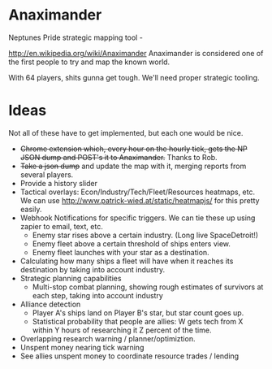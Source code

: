 Anaximander
===========

Neptunes Pride strategic mapping tool - 

http://en.wikipedia.org/wiki/Anaximander
Anaximander is considered one of the first people to try and map the known world.


With 64 players, shits gunna get tough.
We'll need proper strategic tooling.

Ideas
======

Not all of these have to get implemented, but each one would be nice.

 - ~~Chrome extension which, every hour on the hourly tick, gets the NP JSON dump and POST's it to Anaximander.~~ Thanks to Rob.
 - ~~Take a json dump~~ and update the map with it, merging reports from several players.
 - Provide a history slider
 - Tactical overlays: Econ/Industry/Tech/Fleet/Resources heatmaps, etc.  We can use http://www.patrick-wied.at/static/heatmapjs/ for this pretty easily.
 - Webhook Notifications for specific triggers.  We can tie these up using zapier to email, text, etc.
   + Enemy star rises above a certain industry. (Long live SpaceDetroit!)
   + Enemy fleet above a certain threshold of ships enters view.
   + Enemy fleet launches with your star as a destination.
 - Calculating how many ships a fleet will have when it reaches its destination by taking into account industry.
 - Strategic planning capabilities
   - Multi-stop combat planning, showing rough estimates of survivors at each step, taking into account industry
 - Alliance detection
   - Player A's ships land on Player B's star, but star count goes up.
   - Statistical probability that people are allies: W gets tech from X within Y hours of researching it Z percent of the time.
 - Overlapping research warning / planner/optimiztion.
 - Unspent money nearing tick warning
 - See allies unspent money to coordinate resource trades / lending
